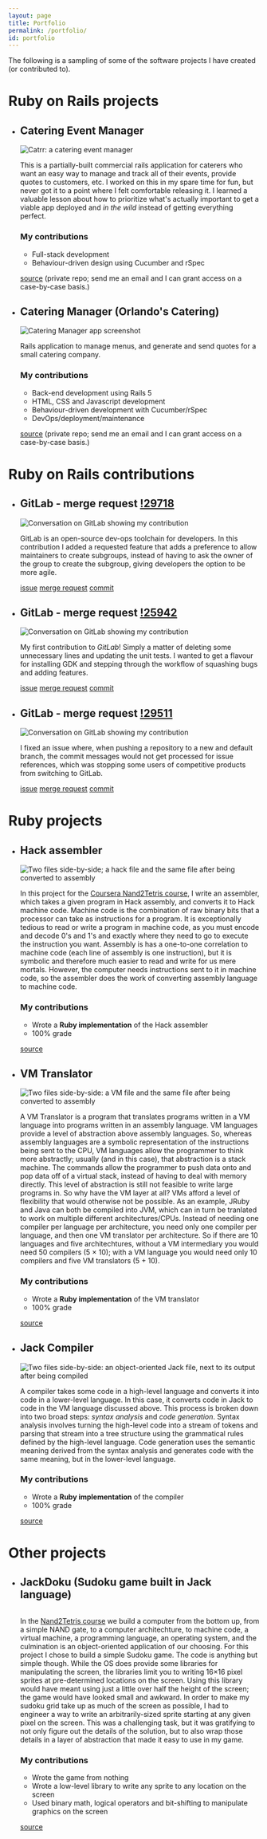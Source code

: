 ```yaml
---
layout: page
title: Portfolio
permalink: /portfolio/
id: portfolio
---
```

The following is a sampling of some of the software projects I have created (or
contributed to).

# Ruby on Rails projects

<ul>
<li>
<h2 class="project">Catering Event Manager</h2>
<img alt="Catrr: a catering event manager" src="/assets/catrr_quote-screenshot.png"/>
<p class="description">

  This is a partially-built commercial rails application for caterers who want
  an easy way to manage and track all of their events, provide quotes to
  customers, etc. I worked on this in my spare time for fun, but never got it to
  a point where I felt comfortable releasing it. I learned a valuable lesson
  about how to prioritize what's actually important to get a viable app deployed
  and <em>in the wild</em> instead of getting everything perfect.

</p>
<h3>My contributions</h3>
<ul>
  <li>Full-stack development</li>
  <li>Behaviour-driven design using Cucumber and rSpec</li>
</ul>
<p class="source">
<a href="https://github.com/fapapa/em1/tree/original_version">source</a>
(private repo; send me an email and I can grant access on a case-by-case basis.)
</p>
</li>
<li>
<h2 class="project">Catering Manager (Orlando's Catering)</h2>
<img alt="Catering Manager app screenshot" src="/assets/catering_manager-screenshot.png"/>
<p class="description">
  Rails application to manage menus, and generate and send quotes for a small
  catering company.
</p>
<h3>My contributions</h3>
<ul>
	<li>Back-end development using Rails 5</li>
	<li>HTML, CSS and Javascript development</li>
	<li>Behaviour-driven development with Cucumber/rSpec</li>
	<li>DevOps/deployment/maintenance</li>
</ul>
<p class="source">
<a href="https://gitlab.com/fapapa/catering-menus">source</a>
(private repo; send me an email and I can grant access on a case-by-case basis.)
</p>
</li>
</ul>

# Ruby on Rails contributions

<ul>
<li>
<h2 class="project">
  GitLab - merge request <a
  href="https://gitlab.com/gitlab-org/gitlab-ce/merge_requests/29718"> !29718
  </a>
</h2>
<img alt="Conversation on GitLab showing my contribution"
     src="/assets/mr_!29718-screenshot.png"/>
<p class="description">

  GitLab is an open-source dev-ops toolchain for developers. In this
  contribution I added a requested feature that adds a preference to allow
  maintainers to create subgroups, instead of having to ask the owner of the
  group to create the subgroup, giving developers the option to be more agile.

</p>
<p class="source">
  <a href="https://gitlab.com/gitlab-org/gitlab-ce/issues/51610">issue</a>
  <a href="https://gitlab.com/gitlab-org/gitlab-ce/merge_requests/29718">
  merge request</a>
  <a href="https://gitlab.com/gitlab-org/gitlab-ce/commit/e48851de62086b65c75a3dd802743e722d5d7be8">
  commit</a>
</p>
</li>
<li>
<h2 class="project">
  GitLab - merge request <a
  href="https://gitlab.com/gitlab-org/gitlab-ce/merge_requests/25942"> !25942
  </a>
</h2>
<img alt="Conversation on GitLab showing my contribution"
     src="/assets/mr_!25942-screenshot.png"/>
<p class="description">

  My first contribution to <em>GitLab</em>! Simply a matter of deleting some
  unnecessary lines and updating the unit tests. I wanted to get a flavour for
  installing GDK and stepping through the workflow of squashing bugs and adding
  features.

</p>
<p class="source">
  <a href="https://gitlab.com/gitlab-org/gitlab-ce/issues/50386">issue</a>
  <a href="https://gitlab.com/gitlab-org/gitlab-ce/merge_requests/25942">
  merge request</a>
  <a href="https://gitlab.com/gitlab-org/gitlab-ce/commit/60713c1fc6c6513246dd066b2e71d2bfd28c8e3a">
  commit</a>
</p>
</li>
<li>
<h2 class="project">
  GitLab - merge request <a
  href="https://gitlab.com/gitlab-org/gitlab-ce/merge_requests/29511"> !29511
  </a>
</h2>
<img alt="Conversation on GitLab showing my contribution"
     src="/assets/mr_!29511-screenshot.png"/>
<p class="description">

  I fixed an issue where, when pushing a repository to a new and default branch,
  the commit messages would not get processed for issue references, which was
  stopping some users of competitive products from switching to GitLab.

</p>
<p class="source">
  <a href="https://gitlab.com/gitlab-org/gitlab-ce/issues/56683">issue</a>
  <a href="https://gitlab.com/gitlab-org/gitlab-ce/merge_requests/29511">
  merge request</a>
  <a href="https://gitlab.com/gitlab-org/gitlab-ce/commit/0c4059efc146c869d3ffd1bc075c67c8b4ae921d">
  commit</a>
</p>
</li>
</ul>

# Ruby projects

<ul>
<li>
<h2 class="project">Hack assembler</h2>
<img alt="Two files side-by-side; a hack file and the same file after being
converted to assembly" src="/assets/hack_assembler-screenshot.png"/>
<p class="description">

  In this project for the <a
  href="https://www.coursera.org/learn/build-a-computer" title="Build a Modern Computer from First Principles: From Nand to Tetris">
  Coursera Nand2Tetris course</a>, I write an assembler, which takes a given
  program in Hack assembly, and converts it to Hack machine code. Machine code
  is the combination of raw binary bits that a processor can take as
  instructions for a program. It is exceptionally tedious to read or write a
  program in machine code, as you must encode and decode 0's and 1's and exactly
  where they need to go to execute the instruction you want. Assembly is has a
  one-to-one correlation to machine code (each line of assembly is one
  instruction), but it is symbolic and therefore much easier to read and write
  for us mere mortals. However, the computer needs instructions sent to it in
  machine code, so the assembler does the work of converting assembly language
  to machine code.

</p>
<h3>My contributions</h3>
<ul>
<li>Wrote a <strong>Ruby implementation</strong> of the Hack assembler</li>
<li>100% grade</li>
</ul>
<p class="source">
  <a href="https://gitlab.com/fapapa/nand2tetris-course/tree/master/projects/06">
  source
  </a>
</p>
</li>

<li>
<h2 class="project">VM Translator</h2>
<img alt="Two files side-by-side: a VM file and the same file after being converted to assembly"
src="/assets/vm_translator-screenshot.png"/>
<p class="description">

  A VM Translator is a program that translates programs written in a VM language
  into programs written in an assembly language. VM languages provide a level of
  abstraction above assembly languages. So, whereas assembly languages are a
  symbolic representation of the instructions being sent to the CPU, VM
  languages allow the programmer to think more abstractly; usually (and in this
  case), that abstraction is a stack machine. The commands allow the programmer
  to push data onto and pop data off of a virtual stack, instead of having to
  deal with memory directly. This level of abstraction is still not feasible to
  write large programs in. So why have the VM layer at all? VMs afford a level
  of flexibility that would otherwise not be possible. As an example, JRuby and
  Java can both be compiled into JVM, which can in turn be tranlated to work on
  multiple different architectures/CPUs. Instead of needing one compiler per
  language per architecture, you need only one compiler per language, and then
  one VM translator per architecture. So if there are 10 languages and five
  architechtures, without a VM intermediary you would need 50 compilers (5
  &times; 10); with a VM language you would need only 10 compilers and five VM
  translators (5 + 10).

</p>
<h3>My contributions</h3>
<ul>
<li> Wrote a <strong>Ruby implementation</strong> of the VM translator</li>
<li>100% grade</li>
</ul>
<p class="source"><a href="https://gitlab.com/fapapa/nand2tetris-course/tree/master/projects/08">source</a></p>
</li>

<li>
<h2 class="project">Jack Compiler</h2>
<img alt="Two files side-by-side: an object-oriented Jack file, next to its output after being compiled"
src="/assets/jack_compiler-screenshot.png"/>
<p class="description">

  A compiler takes some code in a high-level language and converts it into code
  in a lower-level language. In this case, it converts code in Jack to code in
  the VM language discussed above. This process is broken down into two broad
  steps: <em>syntax analysis</em> and <em>code generation</em>. Syntax analysis
  involves turning the high-level code into a stream of tokens and parsing that
  stream into a tree structure using the grammatical rules defined by the
  high-level language. Code generation uses the semantic meaning derived from
  the syntax analysis and generates code with the same meaning, but in the
  lower-level language.

</p>
<h3>My contributions</h3>
<ul>
<li>Wrote a <strong>Ruby implementation</strong> of the compiler</li>
<li>100% grade</li>
</ul>
<p class="source">
<a href="https://gitlab.com/fapapa/nand2tetris-course/tree/master/projects/11">source</a>
</p>
</li>
</ul>

# Other projects

<ul>
<li>
<h2 class="project">JackDoku (Sudoku game built in Jack language)</h2>
<img alt="" src="/assets/jackdoku_game_in_progress.jpg"/>
<p class="description">

  In the <a href="https://www.coursera.org/learn/build-a-computer"
  title="Build a Modern Computer from First Principles: From Nand to Tetris">
  Nand2Tetris course</a> we build a computer from the bottom up, from a simple
  NAND gate, to a computer architechture, to machine code, a virtual machine,
  a programming language, an operating system, and the culmination is an
  object-oriented application of our choosing. For this project I chose to build
  a simple Sudoku game. The code is anything but simple though. While the OS
  does provide some libraries for manipulating the screen, the libraries limit
  you to writing 16&times;16 pixel sprites at pre-determined locations on the
  screen. Using this library would have meant using just a little over half the
  height of the screen; the game would have looked small and awkward. In order
  to make my sudoku grid take up as much of the screen as possible, I had to
  engineer a way to write an arbitrarily-sized sprite starting at any given
  pixel on the screen. This was a challenging task, but it was gratifying to not
  only figure out the details of the solution, but to also wrap those details in
  a layer of abstraction that made it easy to use in my game.

</p>
<h3>My contributions</h3>
<ul>
<li>Wrote the game from nothing</li>
<li>Wrote a low-level library to write any sprite to any location on the
screen</li>
<li>Used binary math, logical operators and bit-shifting to manipulate graphics
on the screen</li>
</ul>
<p class="source">
<a href="https://gitlab.com/fapapa/nand2tetris-course/tree/master/projects/09/JackDoku">source</a>
</p>
</li>
</ul>
